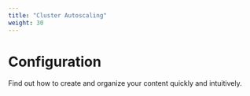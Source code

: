```yaml
---
title: "Cluster Autoscaling"
weight: 30
---
```


# Configuration

Find out how to create and organize your content quickly and intuitively.
